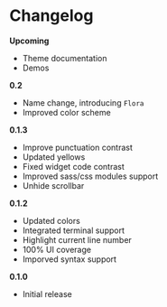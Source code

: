 # Changelog

**Upcoming**

- Theme documentation
- Demos

**0.2**

- Name change, introducing `Flora`
- Improved color scheme

**0.1.3**

- Improve punctuation contrast
- Updated yellows
- Fixed widget code contrast
- Improved sass/css modules support
- Unhide scrollbar

**0.1.2**

- Updated colors
- Integrated terminal support
- Highlight current line number
- 100% UI coverage
- Imporved syntax support

**0.1.0**

- Initial release
